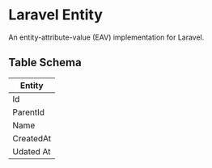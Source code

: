 # Laravel Entity

An entity-attribute-value  (EAV) implementation for Laravel.

## Table Schema ##

| Entity    |
|-----------|
| Id        |
| ParentId  |
| Name      |
| CreatedAt |
| Udated At |
